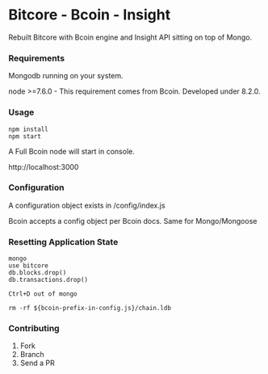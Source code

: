 # Bitcore - Bcoin - Insight
Rebuilt Bitcore with Bcoin engine and Insight API sitting on top of Mongo.

### Requirements
Mongodb running on your system.

node >=7.6.0 - This requirement comes from Bcoin. Developed under 8.2.0.

### Usage
```
npm install
npm start
```

A Full Bcoin node will start in console.

http://localhost:3000

### Configuration

A configuration object exists in /config/index.js

Bcoin accepts a config object per Bcoin docs. Same for Mongo/Mongoose

### Resetting Application State
```
mongo
use bitcore
db.blocks.drop()
db.transactions.drop()

Ctrl+D out of mongo

rm -rf ${bcoin-prefix-in-config.js}/chain.ldb
```

### Contributing

1. Fork
2. Branch
3. Send a PR
